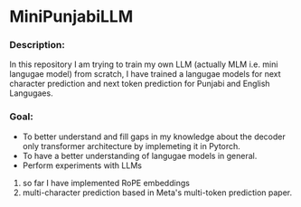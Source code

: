 # MiniPunjabiLLM
### Description: 
In this repository I am trying to train my own LLM (actually MLM i.e. mini langugae model) from scratch, I have trained a langugae models for next character prediction and next token prediction for Punjabi and English Langugaes. 
### Goal:
- To better understand and fill gaps in my knowledge about the decoder only transformer architecture by implemeting it in Pytorch.
- To have a better understanding of langugae models in general.
- Perform experiments with LLMs
1. so far I have implemented RoPE embeddings  
2. multi-character prediction based in Meta's multi-token prediction paper.
